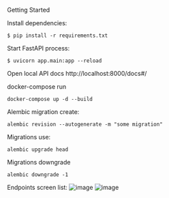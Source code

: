 Getting Started

Install dependencies:

    $ pip install -r requirements.txt

Start FastAPI process:

    $ uvicorn app.main:app --reload    

Open local API docs http://localhost:8000/docs#/

docker-compose run 

    docker-compose up -d --build

Alembic migration create:

    alembic revision --autogenerate -m "some migration"

Migrations use: 
    
    alembic upgrade head

Migrations downgrade
    
    alembic downgrade -1

Endpoints screen list:
![image](https://github.com/user-attachments/assets/763d2a78-044a-496e-a5e9-30c1060374da)
![image](https://github.com/user-attachments/assets/de457588-f39c-49f0-ad8f-003abbf85ef0)
